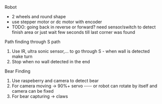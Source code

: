 Robot
- 2 wheels and round shape
- use stepper motor or dc motor with encoder
- TODO: going back in reverse or forward? need sensor/switch to detect finish area or just wait few seconds till last corner was found

Path finding through S path
1. Use IR, ultra sonic sensor,... to go through S - when wall is detected make turn
2. Stop when no wall detected in the end

Bear Finding
1. Use raspeberry and camera to detect bear 
2. For camera moving -> 90%+ servo ---- or robot can rotate by itself and camera can be fixed
3. For bear capturing -> claws
